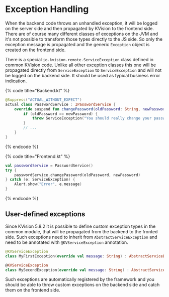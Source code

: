 # Exception Handling

When the backend code throws an unhandled exception, it will be logged on the server side and then propagated by KVision to the frontend side. There are of course many different classes of exceptions on the JVM and it's not possible to transform those types directly to the JS side. So only the exception message is propagated and the generic `Exception` object is created on the frontend side.&#x20;

There is a special `io.kvision.remote.ServiceException` class defined in common KVision code. Unlike all other exception classes this one will be propagated directly from `ServiceException` to `ServiceException` and will not be logged on the backend side. It should be used as typical business error indication.

{% code title="Backend.kt" %}
```kotlin
@Suppress("ACTUAL_WITHOUT_EXPECT")
actual class PasswordService : IPasswordService {
    override suspend fun changePassword(oldPassword: String, newPassword: String) {
        if (oldPassword == newPassword) {
            throw ServiceException("You should really change your password")
        }
        // ...
    }
}
```
{% endcode %}

{% code title="Frontend.kt" %}
```kotlin
val passwordService = PasswordService()
try {
    passwordService.changePassword(oldPassword, newPassword)
} catch (e: ServiceException) {
    Alert.show("Error", e.message)
}
```
{% endcode %}

## User-defined exceptions

Since KVision 5.8.2 it is possible to define custom exception types in the common module, that will be propagated from the backend to the fronted side. Such exceptions need to inherit from `AbstractServiceException` and need to be annotated with `@KVServiceException` annotation.

```kotlin
@KVServiceException
class MyFirstException(override val message: String) : AbstractServiceException()

@KVServiceException
class MySecondException(override val message: String) : AbstractServiceException()
```

Such exceptions are automatically registered by the framework and you should be able to throw custom exceptions on the backend side and catch them on the frontend side.
